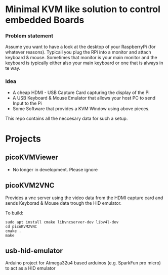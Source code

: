 # Minimal KVM like solution to control embedded Boards

### Problem statement

Assume you want to have a look at the desktop of your RaspberryPi (for whatever reasons).
Typicall you plug the RPi into a monitor and attach keyboard & mouse. 
Sometimes that monitor is your main monitor and the keyboard is typically either also your main keyboard
or one that is always in te way.

### Idea
 * A cheap HDMI - USB Capture Card capturing the display of the Pi
 * A USB Keyboard & Mouse Emulator that allows your host PC to send Input to the Pi
 * Some Software that provides a KVM Window using above pieces.

This repo contains all the neccesary data for such a setup.

# Projects
## picoKVMViewer
- No longer in development. Please ignore

## picoKVM2VNC
Provides a vnc server using the video data from the HDMI capture card and sends Keyborad & Mouse data trough the HID emulator.

To build:
```
sudo apt install cmake libvncserver-dev libv4l-dev
cd picoKVM2VNC
cmake .
make

```

## usb-hid-emulator
Arduino project for Atmega32u4 based arduinos (e.g. SparkFun pro micro) to act as a HID emulator
